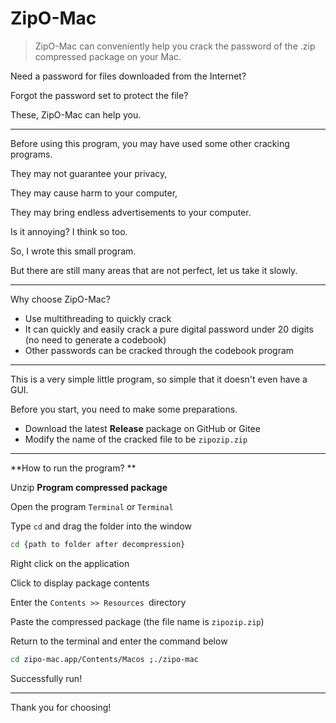 # ZipO-Mac

> ZipO-Mac can conveniently help you crack the password of the .zip compressed package on your Mac.

Need a password for files downloaded from the Internet?

Forgot the password set to protect the file?

These, ZipO-Mac can help you.

***

Before using this program, you may have used some other cracking programs.

They may not guarantee your privacy,

They may cause harm to your computer,

They may bring endless advertisements to your computer.

Is it annoying? I think so too.

So, I wrote this small program.

But there are still many areas that are not perfect, let us take it slowly.

***

Why choose ZipO-Mac?

- Use multithreading to quickly crack
- It can quickly and easily crack a pure digital password under 20 digits (no need to generate a codebook)
- Other passwords can be cracked through the codebook program

***

This is a very simple little program, so simple that it doesn't even have a GUI.

Before you start, you need to make some preparations.

- Download the latest **Release** package on GitHub or Gitee
- Modify the name of the cracked file to be `zipozip.zip`

***

**How to run the program? **

Unzip **Program compressed package**

Open the program `Terminal` or `Terminal`

Type `cd` and drag the folder into the window

```bash
cd {path to folder after decompression}
```

Right click on the application

Click to display package contents

Enter the `Contents >> Resources `directory

Paste the compressed package (the file name is `zipozip.zip`)

Return to the terminal and enter the command below

```bash
cd zipo-mac.app/Contents/Macos ;./zipo-mac 
```

Successfully run!

***

Thank you for choosing!





